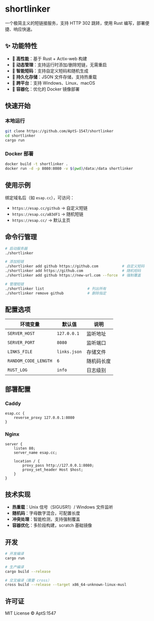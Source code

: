 # shortlinker

一个极简主义的短链接服务，支持 HTTP 302 跳转，使用 Rust 编写，部署便捷、响应快速。

## ✨ 功能特性

- 🚀 **高性能**：基于 Rust + Actix-web 构建
- 🎯 **动态管理**：支持运行时添加/删除短链，无需重启
- 🎲 **智能短码**：支持自定义短码和随机生成
- 💾 **持久化存储**：JSON 文件存储，支持热重载
- 🔄 **跨平台**：支持 Windows、Linux、macOS
- 🐳 **容器化**：优化的 Docker 镜像部署

## 快速开始

### 本地运行

```bash
git clone https://github.com/AptS-1547/shortlinker
cd shortlinker
cargo run
```

### Docker 部署

```bash
docker build -t shortlinker .
docker run -d -p 8080:8080 -v $(pwd)/data:/data shortlinker
```

## 使用示例

绑定域名后（如 `esap.cc`），可访问：

- `https://esap.cc/github` → 自定义短链
- `https://esap.cc/aB3dF1` → 随机短链
- `https://esap.cc/` → 默认主页

## 命令行管理

```bash
# 启动服务器
./shortlinker

# 添加短链
./shortlinker add github https://github.com           # 自定义短码
./shortlinker add https://github.com                  # 随机短码
./shortlinker add github https://new-url.com --force  # 强制覆盖

# 管理短链
./shortlinker list                    # 列出所有
./shortlinker remove github           # 删除指定
```

## 配置选项

| 环境变量 | 默认值 | 说明 |
|----------|--------|------|
| `SERVER_HOST` | `127.0.0.1` | 监听地址 |
| `SERVER_PORT` | `8080` | 监听端口 |
| `LINKS_FILE` | `links.json` | 存储文件 |
| `RANDOM_CODE_LENGTH` | `6` | 随机码长度 |
| `RUST_LOG` | `info` | 日志级别 |

## 部署配置

### Caddy

```caddy
esap.cc {
    reverse_proxy 127.0.0.1:8080
}
```

### Nginx

```nginx
server {
    listen 80;
    server_name esap.cc;
    
    location / {
        proxy_pass http://127.0.0.1:8080;
        proxy_set_header Host $host;
    }
}
```

## 技术实现

- **热重载**：Unix 信号（SIGUSR1）/ Windows 文件监听
- **随机码**：字母数字混合，可配置长度
- **冲突处理**：智能检测，支持强制覆盖
- **容器优化**：多阶段构建，scratch 基础镜像

## 开发

```bash
# 开发编译
cargo run

# 生产编译
cargo build --release

# 交叉编译（需要 cross）
cross build --release --target x86_64-unknown-linux-musl
```

## 许可证

MIT License © AptS:1547
